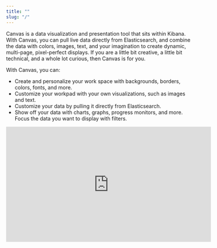 ```yaml
---
title: ""
slug: "/"
---
```


Canvas is a data visualization and presentation tool that sits within Kibana. With Canvas, you can pull live data directly from Elasticsearch, and combine the data with colors, images, text, and your imagination to create dynamic, multi-page, pixel-perfect displays. If you are a little bit creative, a little bit technical, and a whole lot curious, then Canvas is for you.

With Canvas, you can:

* Create and personalize your work space with backgrounds, borders, colors, fonts, and more.
* Customize your workpad with your own visualizations, such as images and text.
* Customize your data by pulling it directly from Elasticsearch.
* Show off your data with charts, graphs, progress monitors, and more. Focus the data you want to display with filters.

<iframe width="560" height="315" src="https://www.youtube.com/embed/ZqvF_5-1xjQ" frameborder="0" allow="accelerometer; autoplay; encrypted-media; gyroscope; picture-in-picture" allowfullscreen></iframe>
